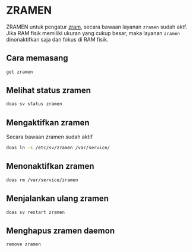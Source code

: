 # ZRAMEN

ZRAMEN untuk pengatur [zram](../../pemasangan/sistem-swap/zram.md), secara bawaan layanan `zramen` sudah aktf. Jika RAM fisik memiliki ukuran yang cukup besar, maka layanan `zramen` dinonaktifkan saja dan fokus di RAM fisik.

## Cara memasang

```sh
get zramen
```

## Melihat status zramen

```sh
doas sv status zramen
```

## Mengaktifkan zramen

Secara bawaan zramen sudah aktif

```sh
doas ln -s /etc/sv/zramen /var/service/
```

## Menonaktifkan zramen

```sh
doas rm /var/service/zramen
```

## Menjalankan ulang zramen

```sh
doas sv restart zramen
```

## Menghapus zramen daemon

```sh
remove zramen
```
